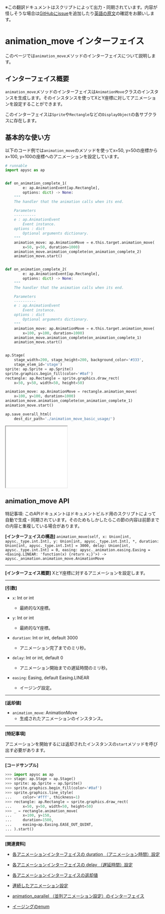 <span class="inconspicuous-txt">※この翻訳ドキュメントはスクリプトによって出力・同期されています。内容が怪しそうな場合は<a href="https://github.com/simon-ritchie/apysc/issues" target="_blank">GitHubにissue</a>を追加したり[英語の原文](https://simon-ritchie.github.io/apysc/en/animation_move.html)の確認をお願いします。</span>

# animation_move インターフェイス

このページでは`animation_move`メソッドのインターフェイスについて説明します。

## インターフェイス概要

`animation_move`メソッドのインターフェイスは`AnimationMove`クラスのインスタンスを生成します。そのインスタンスを使ってXとY座標に対してアニメーションを設定することができます。

このインターフェイスは`Sprite`や`Rectangle`などの`DisplayObject`の各サブクラスに存在します。

## 基本的な使い方

以下のコード例では`animation_move`のメソッドを使ってx=50, y=50の座標からx=100, y=100の座標へのアニメーションを設定しています。

```py
# runnable
import apysc as ap


def on_animation_complete_1(
        e: ap.AnimationEvent[ap.Rectangle],
        options: dict) -> None:
    """
    The handler that the animation calls when its end.

    Parameters
    ----------
    e : ap.AnimationEvent
        Event instance.
    options : dict
        Optional arguments dictionary.
    """
    animation_move: ap.AnimationMove = e.this.target.animation_move(
        x=50, y=50, duration=1000)
    animation_move.animation_complete(on_animation_complete_2)
    animation_move.start()


def on_animation_complete_2(
        e: ap.AnimationEvent[ap.Rectangle],
        options: dict) -> None:
    """
    The handler that the animation calls when its end.

    Parameters
    ----------
    e : ap.AnimationEvent
        Event instance.
    options : dict
        Optional arguments dictionary.
    """
    animation_move: ap.AnimationMove = e.this.target.animation_move(
        x=100, y=100, duration=1000)
    animation_move.animation_complete(on_animation_complete_1)
    animation_move.start()


ap.Stage(
    stage_width=200, stage_height=200, background_color='#333',
    stage_elem_id='stage')
sprite: ap.Sprite = ap.Sprite()
sprite.graphics.begin_fill(color='#0af')
rectangle: ap.Rectangle = sprite.graphics.draw_rect(
    x=50, y=50, width=50, height=50)

animation_move: ap.AnimationMove = rectangle.animation_move(
    x=100, y=100, duration=1000)
animation_move.animation_complete(on_animation_complete_1)
animation_move.start()

ap.save_overall_html(
    dest_dir_path='./animation_move_basic_usage/')
```

<iframe src="static/animation_move_basic_usage/index.html" width="200" height="200"></iframe>

## animation_move API

<span class="inconspicuous-txt">特記事項: このAPIドキュメントはドキュメントビルド用のスクリプトによって自動で生成・同期されています。そのためもしかしたらこの節の内容は前節までの内容と重複している場合があります。</span>

**[インターフェイスの構造]** `animation_move(self, x: Union[int, apysc._type.int.Int], y: Union[int, apysc._type.int.Int], *, duration: Union[int, apysc._type.int.Int] = 3000, delay: Union[int, apysc._type.int.Int] = 0, easing: apysc._animation.easing.Easing = <Easing.LINEAR: 'function(x) {return x;}'>) -> apysc._animation.animation_move.AnimationMove`<hr>

**[インターフェイス概要]** XとY座標に対するアニメーションを設定します。<hr>

**[引数]**

- `x`: Int or int
  - 最終的なX座標。

- `y`: Int or int
  - 最終的なY座標。

- `duration`: Int or int, default 3000
  - アニメーション完了までのミリ秒。

- `delay`: Int or int, default 0
  - アニメーション開始までの遅延時間のミリ秒。

- `easing`: Easing, default Easing.LINEAR
  - イージング設定。

<hr>

**[返却値]**

- `animation_move`: AnimationMove
  - 生成されたアニメーションのインスタンス。

<hr>

**[特記事項]**

アニメーションを開始するには返却されたインスタンスの`start`メソッドを呼び出す必要があります。<hr>

**[コードサンプル]**

```py
>>> import apysc as ap
>>> stage: ap.Stage = ap.Stage()
>>> sprite: ap.Sprite = ap.Sprite()
>>> sprite.graphics.begin_fill(color='#0af')
>>> sprite.graphics.line_style(
...     color='#fff', thickness=1)
>>> rectangle: ap.Rectangle = sprite.graphics.draw_rect(
...     x=50, y=50, width=50, height=50)
>>> _ = rectangle.animation_move(
...     x=100, y=150,
...     duration=1500,
...     easing=ap.Easing.EASE_OUT_QUINT,
... ).start()
```

<hr>

**[関連資料]**

- [各アニメーションインターフェイスの duration （アニメーション時間）設定](https://simon-ritchie.github.io/apysc/jp_animation_duration.html)
- [各アニメーションインターフェイスの delay （遅延時間）設定](https://simon-ritchie.github.io/apysc/jp_animation_delay.html)

- [各アニメーションインターフェイスの返却値](https://simon-ritchie.github.io/apysc/jp_animation_return_value.html)
- [連続したアニメーション設定](https://simon-ritchie.github.io/apysc/jp_sequential_animation.html)

- [animation_parallel （並列アニメーション設定）のインターフェイス](https://simon-ritchie.github.io/apysc/jp_animation_parallel.html)
- [イージングのenum](https://simon-ritchie.github.io/apysc/jp_easing_enum.html)
